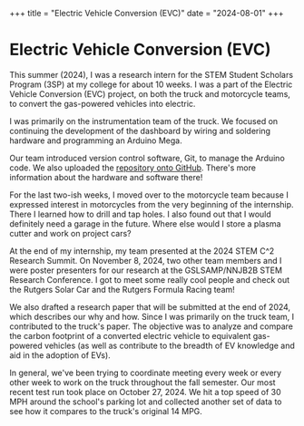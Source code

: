 +++
title = "Electric Vehicle Conversion (EVC)"
date = "2024-08-01"
+++

# Electric Vehicle Conversion (EVC)

This summer (2024), I was a research intern for the STEM Student Scholars Program (3SP) at my college for about 10 weeks. I was a part of the Electric Vehicle Conversion (EVC) project, on both the truck and motorcycle teams, to convert the gas-powered vehicles into electric.

I was primarily on the instrumentation team of the truck. We focused on continuing the development of the dashboard by wiring and soldering hardware and programming an Arduino Mega.

Our team introduced version control software, Git, to manage the Arduino code. We also uploaded the [repository onto GitHub](https://github.com/bccevc/evc-programs). There's more information about the hardware and software there!

For the last two-ish weeks, I moved over to the motorcycle team because I expressed interest in motorcycles from the very beginning of the internship. There I learned how to drill and tap holes. I also found out that I would definitely need a garage in the future. Where else would I store a plasma cutter and work on project cars?

At the end of my internship, my team presented at the 2024 STEM C^2 Research Summit. On November 8, 2024, two other team members and I were poster presenters for our research at the GSLSAMP/NNJB2B STEM Research Conference. I got to meet some really cool people and check out the Rutgers Solar Car and the Rutgers Formula Racing team!

We also drafted a research paper that will be submitted at the end of 2024, which describes our why and how. Since I was primarily on the truck team, I contributed to the truck's paper. The objective was to analyze and compare the carbon footprint of a converted electric vehicle to equivalent gas-powered vehicles (as well as contribute to the breadth of EV knowledge and aid in the adoption of EVs).

In general, we've been trying to coordinate meeting every week or every other week to work on the truck throughout the fall semester. Our most recent test run took place on October 27, 2024. We hit a top speed of 30 MPH around the school's parking lot and collected another set of data to see how it compares to the truck's original 14 MPG.